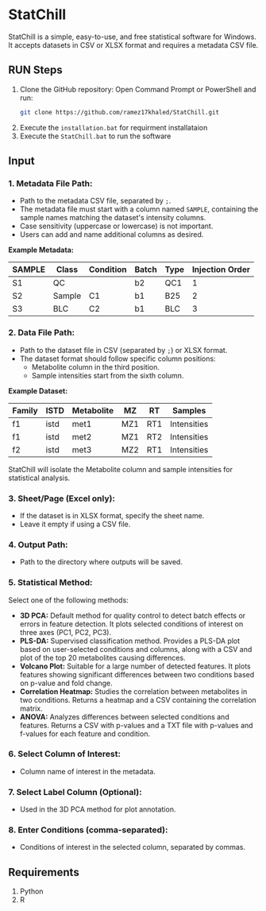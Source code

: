 # StatChill

StatChill is a simple, easy-to-use, and free statistical software for Windows. It accepts datasets in CSV or XLSX format and requires a metadata CSV file.

## RUN Steps

1. Clone the GitHub repository:
Open Command Prompt or PowerShell and run:
    ```sh
    git clone https://github.com/ramez17khaled/StatChill.git
    ```
2. Execute the `installation.bat` for requirment installataion
3. Execute the `StatChill.bat`  to run the software

## Input

### 1. Metadata File Path:

- Path to the metadata CSV file, separated by `;`.
- The metadata file must start with a column named `SAMPLE`, containing the sample names matching the dataset's intensity columns.
- Case sensitivity (uppercase or lowercase) is not important.
- Users can add and name additional columns as desired.

**Example Metadata:**

| SAMPLE | Class  | Condition | Batch | Type | Injection Order |
|--------|--------|-----------|-------|------|-----------------|
| S1     | QC     |           | b2    | QC1  | 1               |
| S2     | Sample | C1        | b1    | B25  | 2               |
| S3     | BLC    | C2        | b1    | BLC  | 3               |

### 2. Data File Path:

- Path to the dataset file in CSV (separated by `;`) or XLSX format.
- The dataset format should follow specific column positions:
  - Metabolite column in the third position.
  - Sample intensities start from the sixth column.

**Example Dataset:**

| Family | ISTD | Metabolite | MZ  | RT  | Samples       |
|--------|------|------------|-----|-----|---------------|
| f1     | istd | met1       | MZ1 | RT1 | Intensities   |
| f1     | istd | met2       | MZ1 | RT2 | Intensities   |
| f2     | istd | met3       | MZ2 | RT1 | Intensities   |

StatChill will isolate the Metabolite column and sample intensities for statistical analysis.

### 3. Sheet/Page (Excel only):

- If the dataset is in XLSX format, specify the sheet name.
- Leave it empty if using a CSV file.

### 4. Output Path:

- Path to the directory where outputs will be saved.

### 5. Statistical Method:

Select one of the following methods:
- **3D PCA:** Default method for quality control to detect batch effects or errors in feature detection. It plots selected conditions of interest on three axes (PC1, PC2, PC3).
- **PLS-DA:** Supervised classification method. Provides a PLS-DA plot based on user-selected conditions and columns, along with a CSV and plot of the top 20 metabolites causing differences.
- **Volcano Plot:** Suitable for a large number of detected features. It plots features showing significant differences between two conditions based on p-value and fold change.
- **Correlation Heatmap:** Studies the correlation between metabolites in two conditions. Returns a heatmap and a CSV containing the correlation matrix.
- **ANOVA:** Analyzes differences between selected conditions and features. Returns a CSV with p-values and a TXT file with p-values and f-values for each feature and condition.

### 6. Select Column of Interest:

- Column name of interest in the metadata.

### 7. Select Label Column (Optional):

- Used in the 3D PCA method for plot annotation.

### 8. Enter Conditions (comma-separated):

- Conditions of interest in the selected column, separated by commas.

## Requirements

1. Python
2. R


